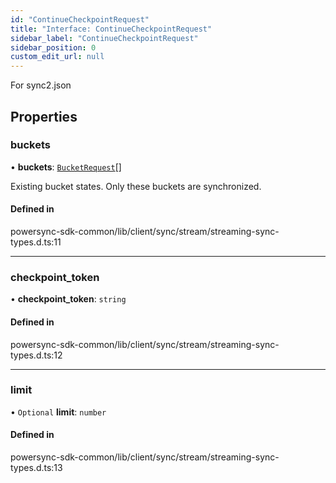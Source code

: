 ```yaml
---
id: "ContinueCheckpointRequest"
title: "Interface: ContinueCheckpointRequest"
sidebar_label: "ContinueCheckpointRequest"
sidebar_position: 0
custom_edit_url: null
---
```


For sync2.json

## Properties

### buckets

• **buckets**: [`BucketRequest`](BucketRequest.md)[]

Existing bucket states. Only these buckets are synchronized.

#### Defined in

powersync-sdk-common/lib/client/sync/stream/streaming-sync-types.d.ts:11

___

### checkpoint\_token

• **checkpoint\_token**: `string`

#### Defined in

powersync-sdk-common/lib/client/sync/stream/streaming-sync-types.d.ts:12

___

### limit

• `Optional` **limit**: `number`

#### Defined in

powersync-sdk-common/lib/client/sync/stream/streaming-sync-types.d.ts:13

